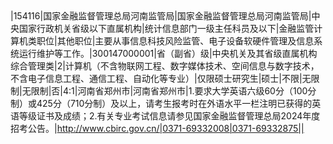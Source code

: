 |   |   |   |   |   |   |   |   |   |   |   |   |   |   |   |   |   |   |   |   |   |   |   |   |   |   |   |
|---|---|---|---|---|---|---|---|---|---|---|---|---|---|---|---|---|---|---|---|---|---|---|---|---|---|---|
     
|154116|国家金融监督管理总局河南监管局|国家金融监督管理总局河南监管局|中央国家行政机关省级以下直属机构|统计信息部门一级主任科员及以下|金融监管计算机类职位|其他职位|主要从事信息科技风险监管、电子设备软硬件管理及信息系统运行维护等工作。|300147000001|省（副省）级|中央机关及其省级直属机构综合管理类|2|计算机（不含物联网工程、数字媒体技术、空间信息与数字技术，不含电子信息工程、通信工程、自动化等专业）|仅限硕士研究生|硕士|不限|无限制|无限制|否|4:1|河南省郑州市|河南省郑州市|1.要求大学英语六级60分（100分制）或425分（710分制）及以上，请考生报考时在外语水平一栏注明已获得的英语等级证书及成绩；2.有关专业考试信息请参见国家金融监督管理总局2024年度招考公告。|http://www.cbirc.gov.cn/|0371-69332008|0371-69332875||

